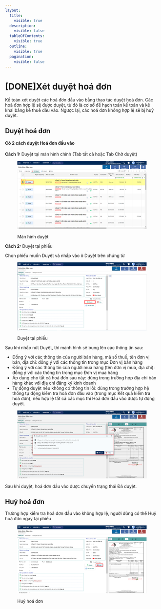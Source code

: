 ```yaml
---
layout:
  title:
    visible: true
  description:
    visible: false
  tableOfContents:
    visible: true
  outline:
    visible: true
  pagination:
    visible: false
---
```


# \[DONE]Xét duyệt hoá đơn

Kế toán xét duyệt các hoá đơn đầu vào bằng thao tác duyệt hoá đơn. Các hoá đơn hợp lệ sẽ được duyệt, từ đó là cơ sở để hạch toán kế toán và kê khai bảng kê thuế đầu vào. Ngược lại, các hoá đơn không hợp lệ sẽ bị huỷ duyệt.

## Duyệt hoá đơn

#### Có 2 cách duyệt Hoá đơn đầu vào&#x20;

**Cách 1:** Duyệt tại màn hình chính (Tab tất cả hoặc Tab Chờ duyệt)

<figure><img src="../.gitbook/assets/6 (2).png" alt=""><figcaption><p>Màn hình duyệt</p></figcaption></figure>

**Cách 2:** Duyệt tại phiếu

Chọn phiếu muốn Duyệt và nhấp vào ô Duyệt trên chứng từ

<figure><img src="../.gitbook/assets/7 (1).png" alt=""><figcaption><p>Duyệt tại phiếu</p></figcaption></figure>

Sau khi nhấp nút Duyệt, thì mành hình sẽ bung lên các thông tin sau:

* Đồng ý với các thông tin của người bán hàng, mã số thuế, tên đơn vị bán, địa chỉ: đồng ý với các thông tin trong mục Đơn vị bán hàng
* Đồng ý với các thông tin của người mua hàng (tên đơn vị mua, địa chỉ): đồng ý với các thông tin trong mục Đơn vị mua hàng
* Áp dụng cho tất cả hoá đơn sau này: dùng trong trường hợp địa chỉ bán hàng khác với địa chỉ đăng ký kinh doanh
* Tự động duyệt nếu không có thông tin lỗi: dùng trong trường hợp hệ thống tự động kiểm tra hoá đơn đầu vào (trong mục Kết quả kiểm tra hoá đơn), nếu hợp lệ tất cả các mục thì Hoá đơn đầu vào được tự động duyệt.

<figure><img src="../.gitbook/assets/28.png" alt=""><figcaption></figcaption></figure>

Sau khi duyệt, hoá đơn đầu vào được chuyển trạng thái Đã duyệt.

## Huỷ hoá đơn

Trường hợp kiểm tra hoá đơn đầu vào không hợp lệ, người dùng có thể Huỷ hoá đơn ngay tại phiếu

<figure><img src="../.gitbook/assets/27.png" alt=""><figcaption><p>Huỷ hoá đơn</p></figcaption></figure>

